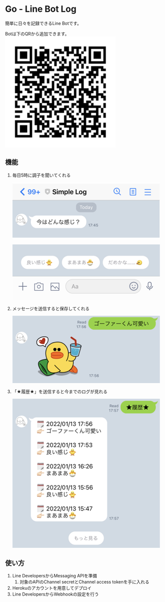 # Go - Line Bot Log

簡単に日々を記録できるLine Botです。

Botは下のQRから追加できます。
![QR.png](images_for_readme/QR.png)

## 機能

1. 毎日5時に調子を聞いてくれる
    
    ![1.png](images_for_readme/1.png)
    
    ![2.jpeg](images_for_readme/2.jpeg)
    
2. メッセージを送信すると保存してくれる
    
    ![3.jpeg](images_for_readme/3.jpeg)
    
3. 「★履歴★」を送信すると今までのログが見れる
    
    ![4.jpeg](images_for_readme/4.jpeg)
    

## 使い方

1. Line DevelopersからMessaging APIを準備
    1. 対象のAPIのChannel secretとChannel access tokenを手に入れる
2. Herokuのアカウントを用意してデプロイ
3. Line DevelopersからWebhookの設定を行う